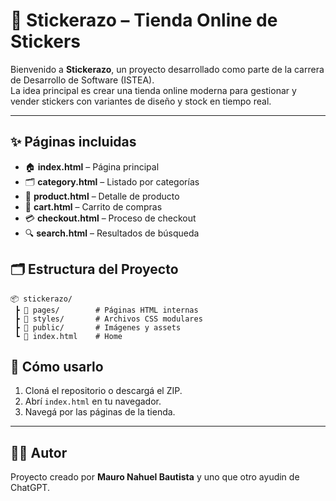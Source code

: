 # 🎨 Stickerazo – Tienda Online de Stickers

Bienvenido a **Stickerazo**, un proyecto desarrollado como parte de la carrera de Desarrollo de Software (ISTEA).  
La idea principal es crear una tienda online moderna para gestionar y vender stickers con variantes de diseño y stock en tiempo real.  

---

## ✨ Páginas incluidas

- 🏠 **index.html** – Página principal  
- 🗂️ **category.html** – Listado por categorías  
- 🎨 **product.html** – Detalle de producto  
- 🛒 **cart.html** – Carrito de compras  
- 💳 **checkout.html** – Proceso de checkout  
- 🔍 **search.html** – Resultados de búsqueda  

## 🗂️ Estructura del Proyecto

```plaintext
📦 stickerazo/
 ┣ 📂 pages/        # Páginas HTML internas
 ┣ 📂 styles/       # Archivos CSS modulares
 ┣ 📂 public/       # Imágenes y assets
 ┗ 📜 index.html    # Home
```
 
## 🚀 Cómo usarlo

1. Cloná el repositorio o descargá el ZIP.  
2. Abrí `index.html` en tu navegador.  
3. Navegá por las páginas de la tienda.  

---

## 👨‍💻 Autor

Proyecto creado por **Mauro Nahuel Bautista** y uno que otro ayudin de ChatGPT.
